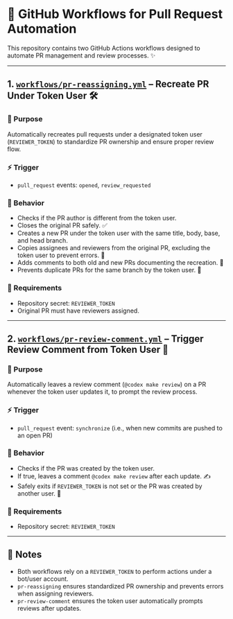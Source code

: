 # 🚀 GitHub Workflows for Pull Request Automation

This repository contains two GitHub Actions workflows designed to automate PR management and review processes. ✨

---

## 1. [`workflows/pr-reassigning.yml`](https://github.com/lywebdev/github-workflows/tree/workflows/pr-reassigning) – Recreate PR Under Token User 🛠️

### 🎯 Purpose
Automatically recreates pull requests under a designated token user (`REVIEWER_TOKEN`) to standardize PR ownership and ensure proper review flow.

### ⚡ Trigger
- `pull_request` events: `opened`, `review_requested`

### 🔄 Behavior
- Checks if the PR author is different from the token user.
- Closes the original PR safely. ✅
- Creates a new PR under the token user with the same title, body, base, and head branch.
- Copies assignees and reviewers from the original PR, excluding the token user to prevent errors. 🧹
- Adds comments to both old and new PRs documenting the recreation. 📝
- Prevents duplicate PRs for the same branch by the token user. 🚫

### 🔑 Requirements
- Repository secret: `REVIEWER_TOKEN`
- Original PR must have reviewers assigned.

---

## 2. [`workflows/pr-review-comment.yml`](https://github.com/lywebdev/github-workflows/tree/workflows/pr-review-comment) – Trigger Review Comment from Token User 💬

### 🎯 Purpose
Automatically leaves a review comment (`@codex make review`) on a PR whenever the token user updates it, to prompt the review process.

### ⚡ Trigger
- `pull_request` event: `synchronize` (i.e., when new commits are pushed to an open PR)

### 🔄 Behavior
- Checks if the PR was created by the token user.
- If true, leaves a comment `@codex make review` after each update. ✍️
- Safely exits if `REVIEWER_TOKEN` is not set or the PR was created by another user. 🚪

### 🔑 Requirements
- Repository secret: `REVIEWER_TOKEN`

---

## 📝 Notes
- Both workflows rely on a `REVIEWER_TOKEN` to perform actions under a bot/user account.
- `pr-reassigning` ensures standardized PR ownership and prevents errors when assigning reviewers.
- `pr-review-comment` ensures the token user automatically prompts reviews after updates.

